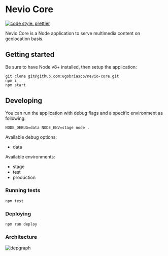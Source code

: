 # Nevio Core

[![code style: prettier](https://img.shields.io/badge/code_style-prettier-ff69b4.svg?style=flat-square)](https://github.com/prettier/prettier)

Nevio Core is a Node application to serve multimedia content on geolocation basis.

## Getting started

Be sure to have Node v8+ installed, then setup the application:

```
git clone git@github.com:ugobriasco/nevio-core.git
npm i
npm start
```

## Developing

You can run the application with debug flags and a specific environment as following:

```
NODE_DEBUG=data NODE_ENV=stage node .
```

Available debug options:

- data

Available environments:

- stage
- test
- production

### Running tests

```
npm test
```

### Deploying

```
npm run deploy
```

### Architecture

![depgraph](./dependencygraph.svg)
